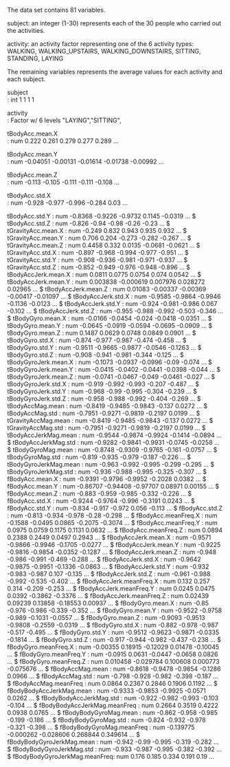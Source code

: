  The data set contains 81 variables. 

 subject: an integer (1-30) represents each of the 30 people who carried out the activities.

 activity: an activity factor representing one of the 6 activity types:
       WALKING, WALKING_UPSTAIRS, WALKING_DOWNSTAIRS, SITTING, STANDING, LAYING

 The remaining variables represents the average values for each activity and each subject.
  
subject		
    : int  1 1 1 1 
 
activity	
    : Factor w/ 6 levels "LAYING","SITTING",

tBodyAcc.mean.X              
    : num  0.222 0.261 0.279 0.277 0.289 ...

tBodyAcc.mean.Y             
    : num  -0.04051 -0.00131 -0.01614 -0.01738 -0.00992 ...

tBodyAcc.mean.Z      
    : num  -0.113 -0.105 -0.111 -0.111 -0.108 ...

tBodyAcc.std.X           
    : num  -0.928 -0.977 -0.996 -0.284 0.03 ...

tBodyAcc.std.Y
    : num  -0.8368 -0.9226 -0.9732 0.1145 -0.0319 ...
 $ tBodyAcc.std.Z               : num  -0.826 -0.94 -0.98 -0.26 -0.23 ...
 $ tGravityAcc.mean.X           : num  -0.249 0.832 0.943 0.935 0.932 ...
 $ tGravityAcc.mean.Y           : num  0.706 0.204 -0.273 -0.282 -0.267 ...
 $ tGravityAcc.mean.Z           : num  0.4458 0.332 0.0135 -0.0681 -0.0621 ...
 $ tGravityAcc.std.X            : num  -0.897 -0.968 -0.994 -0.977 -0.951 ...
 $ tGravityAcc.std.Y            : num  -0.908 -0.936 -0.981 -0.971 -0.937 ...
 $ tGravityAcc.std.Z            : num  -0.852 -0.949 -0.976 -0.948 -0.896 ...
 $ tBodyAccJerk.mean.X          : num  0.0811 0.0775 0.0754 0.074 0.0542 ...
 $ tBodyAccJerk.mean.Y          : num  0.003838 -0.000619 0.007976 0.028272 0.02965 ...
 $ tBodyAccJerk.mean.Z          : num  0.01083 -0.00337 -0.00369 -0.00417 -0.01097 ...
 $ tBodyAccJerk.std.X           : num  -0.9585 -0.9864 -0.9946 -0.1136 -0.0123 ...
 $ tBodyAccJerk.std.Y           : num  -0.924 -0.981 -0.986 0.067 -0.102 ...
 $ tBodyAccJerk.std.Z           : num  -0.955 -0.988 -0.992 -0.503 -0.346 ...
 $ tBodyGyro.mean.X             : num  -0.0166 -0.0454 -0.024 -0.0418 -0.0351 ...
 $ tBodyGyro.mean.Y             : num  -0.0645 -0.0919 -0.0594 -0.0695 -0.0909 ...
 $ tBodyGyro.mean.Z             : num  0.1487 0.0629 0.0748 0.0849 0.0901 ...
 $ tBodyGyro.std.X              : num  -0.874 -0.977 -0.987 -0.474 -0.458 ...
 $ tBodyGyro.std.Y              : num  -0.9511 -0.9665 -0.9877 -0.0546 -0.1263 ...
 $ tBodyGyro.std.Z              : num  -0.908 -0.941 -0.981 -0.344 -0.125 ...
 $ tBodyGyroJerk.mean.X         : num  -0.1073 -0.0937 -0.0996 -0.09 -0.074 ...
 $ tBodyGyroJerk.mean.Y         : num  -0.0415 -0.0402 -0.0441 -0.0398 -0.044 ...
 $ tBodyGyroJerk.mean.Z         : num  -0.0741 -0.0467 -0.049 -0.0461 -0.027 ...
 $ tBodyGyroJerk.std.X          : num  -0.919 -0.992 -0.993 -0.207 -0.487 ...
 $ tBodyGyroJerk.std.Y          : num  -0.968 -0.99 -0.995 -0.304 -0.239 ...
 $ tBodyGyroJerk.std.Z          : num  -0.958 -0.988 -0.992 -0.404 -0.269 ...
 $ tBodyAccMag.mean             : num  -0.8419 -0.9485 -0.9843 -0.137 0.0272 ...
 $ tBodyAccMag.std              : num  -0.7951 -0.9271 -0.9819 -0.2197 0.0199 ...
 $ tGravityAccMag.mean          : num  -0.8419 -0.9485 -0.9843 -0.137 0.0272 ...
 $ tGravityAccMag.std           : num  -0.7951 -0.9271 -0.9819 -0.2197 0.0199 ...
 $ tBodyAccJerkMag.mean         : num  -0.9544 -0.9874 -0.9924 -0.1414 -0.0894 ...
 $ tBodyAccJerkMag.std          : num  -0.9282 -0.9841 -0.9931 -0.0745 -0.0258 ...
 $ tBodyGyroMag.mean            : num  -0.8748 -0.9309 -0.9765 -0.161 -0.0757 ...
 $ tBodyGyroMag.std             : num  -0.819 -0.935 -0.979 -0.187 -0.226 ...
 $ tBodyGyroJerkMag.mean        : num  -0.963 -0.992 -0.995 -0.299 -0.295 ...
 $ tBodyGyroJerkMag.std         : num  -0.936 -0.988 -0.995 -0.325 -0.307 ...
 $ fBodyAcc.mean.X              : num  -0.9391 -0.9796 -0.9952 -0.2028 0.0382 ...
 $ fBodyAcc.mean.Y              : num  -0.86707 -0.94408 -0.97707 0.08971 0.00155 ...
 $ fBodyAcc.mean.Z              : num  -0.883 -0.959 -0.985 -0.332 -0.226 ...
 $ fBodyAcc.std.X               : num  -0.9244 -0.9764 -0.996 -0.3191 0.0243 ...
 $ fBodyAcc.std.Y               : num  -0.834 -0.917 -0.972 0.056 -0.113 ...
 $ fBodyAcc.std.Z               : num  -0.813 -0.934 -0.978 -0.28 -0.298 ...
 $ fBodyAcc.meanFreq.X          : num  -0.1588 -0.0495 0.0865 -0.2075 -0.3074 ...
 $ fBodyAcc.meanFreq.Y          : num  0.0975 0.0759 0.1175 0.1131 0.0632 ...
 $ fBodyAcc.meanFreq.Z          : num  0.0894 0.2388 0.2449 0.0497 0.2943 ...
 $ fBodyAccJerk.mean.X          : num  -0.9571 -0.9866 -0.9946 -0.1705 -0.0277 ...
 $ fBodyAccJerk.mean.Y          : num  -0.9225 -0.9816 -0.9854 -0.0352 -0.1287 ...
 $ fBodyAccJerk.mean.Z          : num  -0.948 -0.986 -0.991 -0.469 -0.288 ...
 $ fBodyAccJerk.std.X           : num  -0.9642 -0.9875 -0.9951 -0.1336 -0.0863 ...
 $ fBodyAccJerk.std.Y           : num  -0.932 -0.983 -0.987 0.107 -0.135 ...
 $ fBodyAccJerk.std.Z           : num  -0.961 -0.988 -0.992 -0.535 -0.402 ...
 $ fBodyAccJerk.meanFreq.X      : num  0.132 0.257 0.314 -0.209 -0.253 ...
 $ fBodyAccJerk.meanFreq.Y      : num  0.0245 0.0475 0.0392 -0.3862 -0.3376 ...
 $ fBodyAccJerk.meanFreq.Z      : num  0.02439 0.09239 0.13858 -0.18553 0.00937 ...
 $ fBodyGyro.mean.X             : num  -0.85 -0.976 -0.986 -0.339 -0.352 ...
 $ fBodyGyro.mean.Y             : num  -0.9522 -0.9758 -0.989 -0.1031 -0.0557 ...
 $ fBodyGyro.mean.Z             : num  -0.9093 -0.9513 -0.9808 -0.2559 -0.0319 ...
 $ fBodyGyro.std.X              : num  -0.882 -0.978 -0.987 -0.517 -0.495 ...
 $ fBodyGyro.std.Y              : num  -0.9512 -0.9623 -0.9871 -0.0335 -0.1814 ...
 $ fBodyGyro.std.Z              : num  -0.917 -0.944 -0.982 -0.437 -0.238 ...
 $ fBodyGyro.meanFreq.X         : num  -0.00355 0.18915 -0.12029 0.01478 -0.10045 ...
 $ fBodyGyro.meanFreq.Y         : num  -0.0915 0.0631 -0.0447 -0.0658 0.0826 ...
 $ fBodyGyro.meanFreq.Z         : num  0.010458 -0.029784 0.100608 0.000773 -0.075676 ...
 $ fBodyAccMag.mean             : num  -0.8618 -0.9478 -0.9854 -0.1286 0.0966 ...
 $ fBodyAccMag.std              : num  -0.798 -0.928 -0.982 -0.398 -0.187 ...
 $ fBodyAccMag.meanFreq         : num  0.0864 0.2367 0.2846 0.1906 0.1192 ...
 $ fBodyBodyAccJerkMag.mean     : num  -0.9333 -0.9853 -0.9925 -0.0571 0.0262 ...
 $ fBodyBodyAccJerkMag.std      : num  -0.922 -0.982 -0.993 -0.103 -0.104 ...
 $ fBodyBodyAccJerkMag.meanFreq : num  0.2664 0.3519 0.4222 0.0938 0.0765 ...
 $ fBodyBodyGyroMag.mean        : num  -0.862 -0.958 -0.985 -0.199 -0.186 ...
 $ fBodyBodyGyroMag.std         : num  -0.824 -0.932 -0.978 -0.321 -0.398 ...
 $ fBodyBodyGyroMag.meanFreq    : num  -0.139775 -0.000262 -0.028606 0.268844 0.349614 ...
 $ fBodyBodyGyroJerkMag.mean    : num  -0.942 -0.99 -0.995 -0.319 -0.282 ...
 $ fBodyBodyGyroJerkMag.std     : num  -0.933 -0.987 -0.995 -0.382 -0.392 ...
 $ fBodyBodyGyroJerkMag.meanFreq: num  0.176 0.185 0.334 0.191 0.19 ... 

